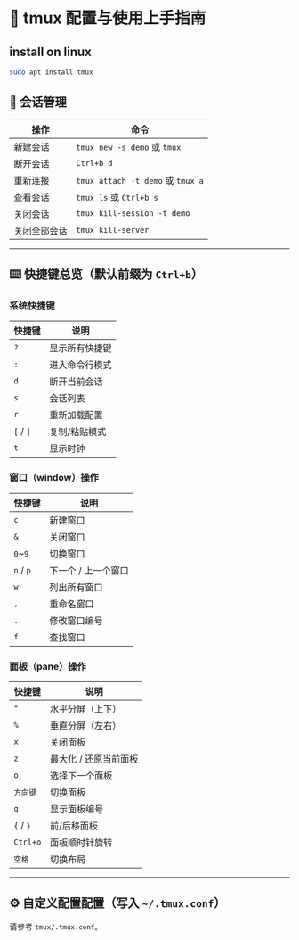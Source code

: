 # 🌟 tmux 配置与使用上手指南

## install on linux

```bash
sudo apt install tmux
```

## 🧩 会话管理

| 操作     | 命令                               |
| ------ | -------------------------------- |
| 新建会话   | `tmux new -s demo` 或 `tmux`      |
| 断开会话   | `Ctrl+b d`                       |
| 重新连接   | `tmux attach -t demo` 或 `tmux a` |
| 查看会话   | `tmux ls` 或 `Ctrl+b s`           |
| 关闭会话   | `tmux kill-session -t demo`      |
| 关闭全部会话 | `tmux kill-server`               |

---

## ⌨️ 快捷键总览（默认前缀为 `Ctrl+b`）

### 系统快捷键

| 快捷键       | 说明      |
| --------- | ------- |
| `?`       | 显示所有快捷键 |
| `:`       | 进入命令行模式 |
| `d`       | 断开当前会话  |
| `s`       | 会话列表    |
| `r`       | 重新加载配置  |
| `[` / `]` | 复制/粘贴模式 |
| `t`       | 显示时钟    |

### 窗口（window）操作

| 快捷键       | 说明          |
| --------- | ----------- |
| `c`       | 新建窗口        |
| `&`       | 关闭窗口        |
| `0`\~`9`  | 切换窗口        |
| `n` / `p` | 下一个 / 上一个窗口 |
| `w`       | 列出所有窗口      |
| `,`       | 重命名窗口       |
| `.`       | 修改窗口编号      |
| `f`       | 查找窗口        |

### 面板（pane）操作

| 快捷键       | 说明           |
| --------- | ------------ |
| `"`       | 水平分屏（上下）     |
| `%`       | 垂直分屏（左右）     |
| `x`       | 关闭面板         |
| `z`       | 最大化 / 还原当前面板 |
| `o`       | 选择下一个面板      |
| `方向键`     | 切换面板         |
| `q`       | 显示面板编号       |
| `{` / `}` | 前/后移面板       |
| `Ctrl+o`  | 面板顺时针旋转      |
| `空格`      | 切换布局         |

---

## ⚙️ 自定义配置配置（写入 `~/.tmux.conf`）

请参考 `tmux/.tmux.conf`。
